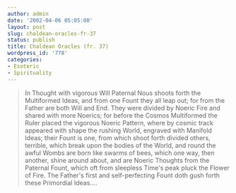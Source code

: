 ```yaml
---
author: admin
date: '2002-04-06 05:05:00'
layout: post
slug: chaldean-oracles-fr-37
status: publish
title: Chaldean Oracles (fr. 37)
wordpress_id: '778'
categories:
- Esoteric
- Spirituality
---
```


> In Thought with vigorous Will Paternal Nous shoots forth the
> Multiformed Ideas, and from one Fount they all leap out; for from the
> Father are both Will and End. They were divided by Noeric Fire and
> shared with more Noerics; for before the Cosmos Multiformed the Ruler
> placed the vigorous Noeric Pattern, where by cosmic track appeared
> with shape the rushing World, engraved with Manifold Ideas; their
> Fount is one, from which shoot forth divided others, terrible, which
> break upon the bodies of the World, and round the awful Wombs are born
> like swarms of bees, which one way, then another, shine around about,
> and are Noeric Thoughts from the Paternal Fount, which oft from
> sleepless Time's peak pluck the Flower of Fire. The Father's first and
> self-perfecting Fount doth gush forth these Primordial Ideas....
